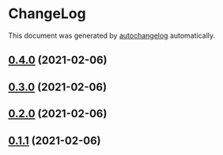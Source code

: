 # ChangeLog

This document was generated by [autochangelog](https://github.com/roshanca/autochangelog) automatically.

## [0.4.0](https://github.com/jnbarlow/monero-dashboard/compare/0.3.0...0.4.0) (2021-02-06)


## [0.3.0](https://github.com/jnbarlow/monero-dashboard/compare/0.2.0...0.3.0) (2021-02-06)


## [0.2.0](https://github.com/jnbarlow/monero-dashboard/compare/0.1.1...0.2.0) (2021-02-06)


## [0.1.1](https://github.com/jnbarlow/monero-dashboard/commits/0.1.1) (2021-02-06)
